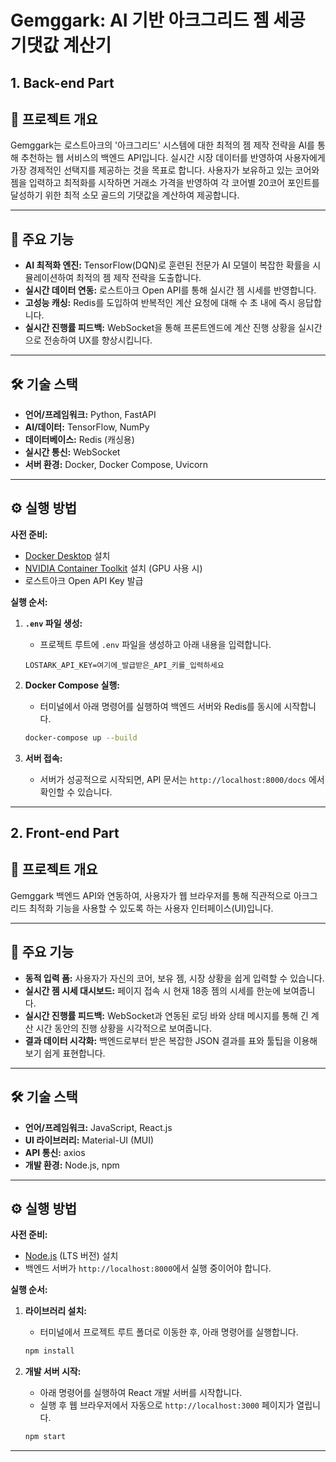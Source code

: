 
# Gemggark: AI 기반 아크그리드 젬 세공 기댓값 계산기

## 1. Back-end Part

## 📖 프로젝트 개요

Gemggark는 로스트아크의 '아크그리드' 시스템에 대한 최적의 젬 제작 전략을 AI를 통해 추천하는 웹 서비스의 백엔드 API입니다. 실시간 시장 데이터를 반영하여 사용자에게 가장 경제적인 선택지를 제공하는 것을 목표로 합니다. 
사용자가 보유하고 있는 코어와 젬을 입력하고 최적화를 시작하면 거래소 가격을 반영하여 각 코어별 20코어 포인트를 달성하기 위한 최적 소모 골드의 기댓값을 계산하여 제공합니다.

---

## 🚀 주요 기능

- **AI 최적화 엔진:** TensorFlow(DQN)로 훈련된 전문가 AI 모델이 복잡한 확률을 시뮬레이션하여 최적의 젬 제작 전략을 도출합니다.
- **실시간 데이터 연동:** 로스트아크 Open API를 통해 실시간 젬 시세를 반영합니다.
- **고성능 캐싱:** Redis를 도입하여 반복적인 계산 요청에 대해 수 초 내에 즉시 응답합니다.
- **실시간 진행률 피드백:** WebSocket을 통해 프론트엔드에 계산 진행 상황을 실시간으로 전송하여 UX를 향상시킵니다.

---

## 🛠️ 기술 스택

- **언어/프레임워크:** Python, FastAPI
- **AI/데이터:** TensorFlow, NumPy
- **데이터베이스:** Redis (캐싱용)
- **실시간 통신:** WebSocket
- **서버 환경:** Docker, Docker Compose, Uvicorn

---

## ⚙️ 실행 방법

**사전 준비:**
- [Docker Desktop](https://www.docker.com/products/docker-desktop/) 설치
- [NVIDIA Container Toolkit](https://docs.nvidia.com/datacenter/cloud-native/container-toolkit/latest/install-guide.html) 설치 (GPU 사용 시)
- 로스트아크 Open API Key 발급

**실행 순서:**
1.  **`.env` 파일 생성:**
    -   프로젝트 루트에 `.env` 파일을 생성하고 아래 내용을 입력합니다.
    ```
    LOSTARK_API_KEY=여기에_발급받은_API_키를_입력하세요
    ```

2.  **Docker Compose 실행:**
    -   터미널에서 아래 명령어를 실행하여 백엔드 서버와 Redis를 동시에 시작합니다.
    ```bash
    docker-compose up --build
    ```

3.  **서버 접속:**
    -   서버가 성공적으로 시작되면, API 문서는 `http://localhost:8000/docs` 에서 확인할 수 있습니다.

---

## 2. Front-end Part

## 📖 프로젝트 개요

Gemggark 백엔드 API와 연동하여, 사용자가 웹 브라우저를 통해 직관적으로 아크그리드 최적화 기능을 사용할 수 있도록 하는 사용자 인터페이스(UI)입니다.

---

## 🚀 주요 기능

- **동적 입력 폼:** 사용자가 자신의 코어, 보유 젬, 시장 상황을 쉽게 입력할 수 있습니다.
- **실시간 젬 시세 대시보드:** 페이지 접속 시 현재 18종 젬의 시세를 한눈에 보여줍니다.
- **실시간 진행률 피드백:** WebSocket과 연동된 로딩 바와 상태 메시지를 통해 긴 계산 시간 동안의 진행 상황을 시각적으로 보여줍니다.
- **결과 데이터 시각화:** 백엔드로부터 받은 복잡한 JSON 결과를 표와 툴팁을 이용해 보기 쉽게 표현합니다.

---

## 🛠️ 기술 스택

- **언어/프레임워크:** JavaScript, React.js
- **UI 라이브러리:** Material-UI (MUI)
- **API 통신:** axios
- **개발 환경:** Node.js, npm

---

## ⚙️ 실행 방법

**사전 준비:**
- [Node.js](https://nodejs.org/) (LTS 버전) 설치
- 백엔드 서버가 `http://localhost:8000`에서 실행 중이어야 합니다.

**실행 순서:**
1.  **라이브러리 설치:**
    -   터미널에서 프로젝트 루트 폴더로 이동한 후, 아래 명령어를 실행합니다.
    ```bash
    npm install
    ```

2.  **개발 서버 시작:**
    -   아래 명령어를 실행하여 React 개발 서버를 시작합니다.
    -   실행 후 웹 브라우저에서 자동으로 `http://localhost:3000` 페이지가 열립니다.
    ```bash
    npm start
    ```

---


